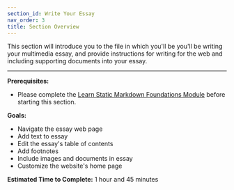 ```yaml
---
section_id: Write Your Essay
nav_order: 3
title: Section Overview
---
```


This section will introduce you to the file in which you'll be you'll be writing your multimedia essay, and provide instructions for writing for the web and including supporting documents into your essay.

---

**Prerequisites:** 

- Please complete the [Learn Static Markdown Foundations Module](https://github.com/learn-static/foundations-2-markdown/blob/main/intro-markdown.md) before starting this section.

**Goals:**

- Navigate the essay web page
- Add text to essay
- Edit the essay's table of contents
- Add footnotes
- Include images and documents in essay
- Customize the website's home page

**Estimated Time to Complete:** 1 hour and 45 minutes